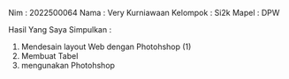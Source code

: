 Nim : 2022500064
Nama : Very Kurniawaan
Kelompok : Si2k
Mapel : DPW

Hasil Yang Saya Simpulkan :
1. Mendesain layout Web dengan Photohshop (1)
2. Membuat Tabel
3. mengunakan Photohshop
